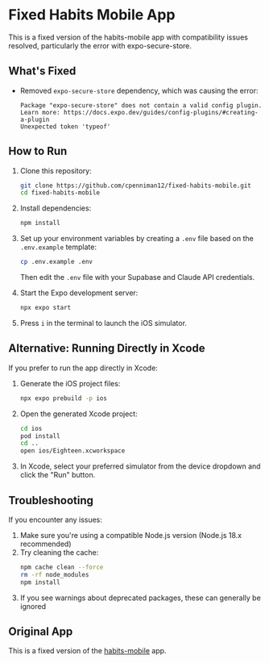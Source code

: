 # Fixed Habits Mobile App

This is a fixed version of the habits-mobile app with compatibility issues resolved, particularly the error with expo-secure-store.

## What's Fixed

- Removed `expo-secure-store` dependency, which was causing the error:
  ```
  Package "expo-secure-store" does not contain a valid config plugin.
  Learn more: https://docs.expo.dev/guides/config-plugins/#creating-a-plugin
  Unexpected token 'typeof'
  ```

## How to Run

1. Clone this repository:
   ```bash
   git clone https://github.com/cpenniman12/fixed-habits-mobile.git
   cd fixed-habits-mobile
   ```

2. Install dependencies:
   ```bash
   npm install
   ```

3. Set up your environment variables by creating a `.env` file based on the `.env.example` template:
   ```bash
   cp .env.example .env
   ```
   Then edit the `.env` file with your Supabase and Claude API credentials.

4. Start the Expo development server:
   ```bash
   npx expo start
   ```

5. Press `i` in the terminal to launch the iOS simulator.

## Alternative: Running Directly in Xcode

If you prefer to run the app directly in Xcode:

1. Generate the iOS project files:
   ```bash
   npx expo prebuild -p ios
   ```

2. Open the generated Xcode project:
   ```bash
   cd ios
   pod install
   cd ..
   open ios/Eighteen.xcworkspace
   ```

3. In Xcode, select your preferred simulator from the device dropdown and click the "Run" button.

## Troubleshooting

If you encounter any issues:

1. Make sure you're using a compatible Node.js version (Node.js 18.x recommended)
2. Try cleaning the cache:
   ```bash
   npm cache clean --force
   rm -rf node_modules
   npm install
   ```
3. If you see warnings about deprecated packages, these can generally be ignored

## Original App

This is a fixed version of the [habits-mobile](https://github.com/cpenniman12/habits-mobile) app.